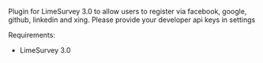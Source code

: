 Plugin for LimeSurvey 3.0 to allow users to register via facebook, google, github, linkedin and xing.
Please provide your developer api keys in settings

Requirements:

* LimeSurvey 3.0

